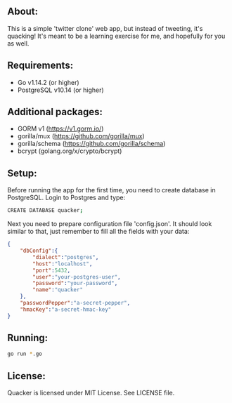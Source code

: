 ## About:
This is a simple 'twitter clone' web app, but instead of tweeting, it's quacking! It's meant to be
a learning exercise for me, and hopefully for you as well.

## Requirements:
* Go v1.14.2 (or higher)
* PostgreSQL v10.14 (or higher)

## Additional packages:
* GORM v1 (https://v1.gorm.io/)
* gorilla/mux (https://github.com/gorilla/mux)
* gorilla/schema (https://github.com/gorilla/schema)
* bcrypt (golang.org/x/crypto/bcrypt)

## Setup:
Before running the app for the first time, you need to create database in PostgreSQL. Login to Postgres and type:
```sh
CREATE DATABASE quacker;
```

Next you need to prepare configuration file 'config.json'. It should look similar to that, just remember to fill all the fields with your data:

```json
{
    "dbConfig":{
        "dialect":"postgres",
        "host":"localhost",
        "port":5432,
        "user":"your-postgres-user",
        "password":"your-password",
        "name":"quacker"
    },
    "passwordPepper":"a-secret-pepper",
    "hmacKey":"a-secret-hmac-key"
}
```

## Running:
```sh
go run *.go
```

## License:
Quacker is licensed under MIT License. See LICENSE file.
